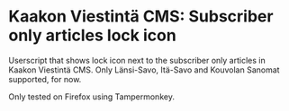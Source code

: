 # Kaakon Viestintä CMS: Subscriber only articles lock icon
Userscript that shows lock icon next to the subscriber only articles in Kaakon Viestintä CMS. Only Länsi-Savo, Itä-Savo and Kouvolan Sanomat supported, for now.

Only tested on Firefox using Tampermonkey.
